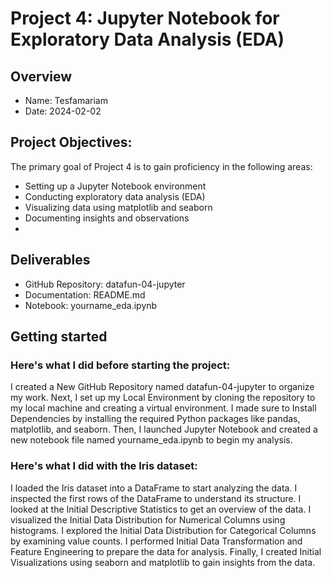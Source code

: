 # Project 4: Jupyter Notebook for Exploratory Data Analysis (EDA)

## Overview
- Name: Tesfamariam
- Date: 2024-02-02

## Project Objectives:
The primary goal of Project 4 is to gain proficiency in the following areas:
- Setting up a Jupyter Notebook environment
- Conducting exploratory data analysis (EDA)
- Visualizing data using matplotlib and seaborn
- Documenting insights and observations
- 
## Deliverables

- GitHub Repository: datafun-04-jupyter
- Documentation: README.md
- Notebook: yourname_eda.ipynb
  
## Getting started
### Here's what I did before starting the project:

I created a New GitHub Repository named datafun-04-jupyter to organize my work.
Next, I set up my Local Environment by cloning the repository to my local machine and creating a virtual environment.
I made sure to Install Dependencies by installing the required Python packages like pandas, matplotlib, and seaborn.
Then, I launched Jupyter Notebook and created a new notebook file named yourname_eda.ipynb to begin my analysis.
### Here's what I did with the Iris dataset:

I loaded the Iris dataset into a DataFrame to start analyzing the data.
I inspected the first rows of the DataFrame to understand its structure.
I looked at the Initial Descriptive Statistics to get an overview of the data.
I visualized the Initial Data Distribution for Numerical Columns using histograms.
I explored the Initial Data Distribution for Categorical Columns by examining value counts.
I performed Initial Data Transformation and Feature Engineering to prepare the data for analysis.
Finally, I created Initial Visualizations using seaborn and matplotlib to gain insights from the data.
